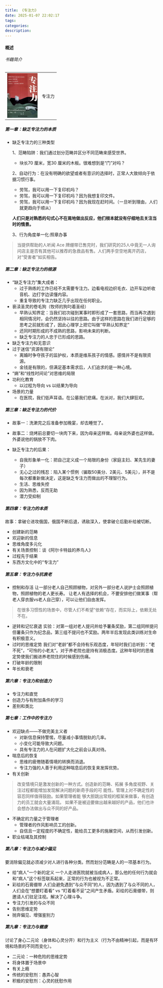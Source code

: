 ```yaml
---
title: 《专注力》
date: 2025-01-07 22:02:17
tags:
categories:
description:
---
```


#### 概述
###### 书籍简介
<table>
    <tr>
        <td><img src="../images/books/book_zhuanzhuli.jpg" width="100"/></td>
        <td>专注力</td>
    </tr>
</table>

##### 第一章：缺乏专注力的本质
  - 缺乏专注力的三种类型

    1、范畴陷阱：我们通过划分范畴并区分不同范畴来感受世界。
      - 块长70 厘⽶，宽30 厘⽶的⽊板。很难想到是“门”对吗？
    
    2、自动行为：在没有明确的欲望或者有意识的选择时，正常⼈⼤致倾向于依据习惯⾏事。
      - 劳驾，我可以⽤⼀下复印机吗？
      - 劳驾，我可以⽤⼀下复印机吗？因为我想复印⽂件。 
      - 劳驾，我可以⽤⼀下复印机吗？因为我现在赶时间。（一旦听到理由，⼈们就更趋向于顺从）
        
    **⼈们只是对熟悉的句式⼼不在焉地做出反应，他们根本就没有仔细地去关注当时的情景。**
    
    3、行为角度单一化:照章办事
>当提供帮助的⼈听闻 Ace 牌绷带已售完时，我们研究的25⼈中竟⽆⼀⼈询问店主是否有其他可以推荐的急救品有售。⼈们两⼿空空地离开药店，对“受害者”如实相告。


##### 第二章：缺乏专注力的根源
  + “缺乏专注力”集大成者：
    + 过于熟练的工作已经不太需要专注力。边看电视边织毛衣、边开车边听收音机、边打字边读懂内容。
    + 重复导致的专注力缺乏几乎出现在任何职业。
  + 亵渎圣灵的卷毛狗（牧师的狗叼着圣经）
    + 早熟认知界定：当我们初次碰到某事时即形成了⼀套思路，⽽当再次遇到相同情况时，会仍然坚持以往的思路。由于这样的思路在我们进⾏⾜够的思考之前就形成了，因此⼼理学上把它叫做“早熟认知界定”
    + 还同时期形成的不成熟的思路，影响未来的判断。
    + 缺乏专注力的人忠于已形成的思路。
  + 缺乏专注力和无意识
  + 过于迷信“资源有限论”
    + 离婚时争夺孩子的监护权，本质是维系孩子的情感。感情并不是有限资源。
    + 金钱是有限的，但满足基本需求后，人们追求的是一种心境。
  + “熵”和“线性时间论”对思维的局限
  + 功利化教育
    + 以过程为导向 vs 以结果为导向
  + 场景的力量
    + 在医院，我们低声耳语。在公墓我们悲痛。在派对，我们大肆狂欢。


##### 第三章：缺乏专注力的代价
  + 故事一：洗漱完之后准备参加晚宴，却去睡觉了。
  + 故事二：烧烤前总要切一块肉下来，因为母亲这样做。母亲说外婆也这样做。外婆说他的锅放不下肉。

  + 缺乏专注力的后果：
    + ⾃我形象单⼀化：把自己定义成一个局限的身份（家庭主妇、某先生的妻子）
    + ⽆⼼之过的残忍：陷入某个惯例（骗取50美分、2美元、5美元），并不是每次都重新做决定，这是缺乏专注力而做出的不理智行为。
    + ⽣活、思维失控
    + 因为熟悉，反而无助
    + 潜⼒受抑制

##### 第四章：专注力的本质

故事：拿破仑进攻俄国，俄国不断后退，诱敌深入，使拿破仑后勤补给被切断。

  + 创建新的范畴
  + 欢迎新的信息
  + 思维角度多元化
  + 有关场景控制：谈《阿尔卡特兹的养鸟人》
  + 过程先于结果
  + 东西方文化中的“专注力”


##### 第五章：专注力与抗衰老
  + 控制和存活
让一部分老人自己照顾植物，对另外一部分老人说护士会照顾植物，照顾植物的老人更长寿。
让老人有选择的机会，不要安排他们做某事（帮老人穿衣服vs老人自己穿），可以让他们自由发挥。
> 在很多习惯性的场景中，尽管人们不希望”依赖“存在，而实际上，依赖无处不在。
  + 逆转和记忆衰退
实验：对第一组对老人提问并给予薯条奖励，第二组同样提问但薯条只作为纪念品，第三组不提问也不奖励。两年半后发现此类训练对生命有积极意义。
  + 过时的思维定势
我们对“老龄”都不会持有乐观态度，年轻时我们总听到：“老不死”，“可怜的小老太”。对于养老院也是持有消极态度。这种年轻时的思维定势使我们搬进养老院住的时候感到伤痛。
  + 打破年龄的限制
  + 年长和衰老

##### 第六章：专注力和创造力
  + 专注力和直觉
  + 创造力与有附加条件的学习
  + 差别和类比

##### 第七章：工作中的专注力
  + 欢迎缺点——不做完美主义者
    + 对新信息保持警惕，尽量减小事情脱轨的几率。
    + 小变化可能导致大问题。
    + 具有专注力的人在问题扩大化之前会认真对待。
  + 喘息后的恢复
    + 思维的疲倦随着情境的转换而消退。
    + 专注力强的人善于利用这种喘息后的恢复来发挥优势。
  + 有关创新
  >改变情境只是激发创新的⼀种⽅式。创造新的范畴、拓展 多⻆度视野、关注过程都能增加发现解决问题的新奇⼿段的可 能性。管理上对不确定性的容忍同样值得⿎励。如果管理者能 够⼤胆跳出常规的框架来做事，有创造⼒的员⼯就会⼤量涌现。 如果不是被迫要做出越来越好的产品，他们也许会想办法做出与众不同的好产品。
  + 不确定的力量之于管理者
    + 管理者的作风影响员工的创新。
    + 自信且一定程度的不确定性，能给员工更多的施展空间，从而引发创新。
  + 职业枯竭及其控制

##### 第八章：专注力与减少偏见
  要消除偏见就必须减少对人进行各种分类。然而划分范畴是人的一项基本行为。

  + 给“病人”一个新的定义
    一个人走进医院就被当成病人，那么他的任何行为就会和“病人”这个标签联系起来，正常的行为也被视为不正常。
  + 彩绘的石膏绷带
    人们会避免遇到“与众不同”的人，因为遇到了与众不同的人，人们会在“想要盯着看” vs “盯着看不妥”之间产生矛盾。彩绘的石膏绷带，则邀请人们驻足注视。解决了心理斗争。
  + 专注力引发的与众不同
  + 告别思维定势
  + 抛弃偏见、增强鉴别力


##### 第九章：专注力与健康
讨论了身心二元论（身体和心灵分开）和行为主义（行为不由精神引起，而是有环境和场景的不同而变化）。
  + 二元论：一种危险的思维定势
  + 将身体置于场景中
  + 有关上瘾
  + 传统的安慰剂：愚弄心智
  + 积极的安慰剂：心灵的抚慰作用